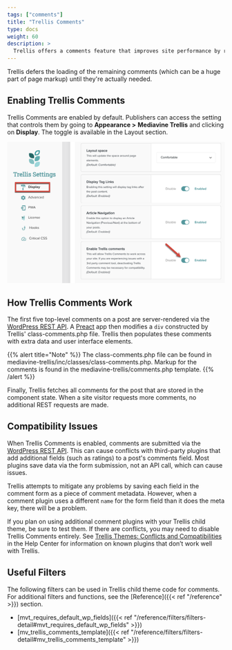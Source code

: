 ```yaml
---
tags: ["comments"]
title: "Trellis Comments"
type: docs
weight: 60
description: >
  Trellis offers a comments feature that improves site performance by rendering only the first five top-level comments of a post. 
---
```

Trellis defers the loading of the remaining comments (which can be a huge part of page markup) until they're actually needed.

## Enabling Trellis Comments

Trellis Comments are enabled by default. Publishers can access the setting that controls them by going to **Appearance >** **Mediavine Trellis** and clicking on **Display**. The toggle is available in the Layout section.

<img src="settings-trellis-comments_v2.png" alt="Trellis Comments toggle in Trellis Settings." width="600px"/>

## How Trellis Comments Work

The first five top-level comments on a post are server-rendered via the [WordPress REST API](https://developer.wordpress.org/rest-api/). A [Preact](https://preactjs.com/) app then modifies a `div` constructed by Trellis' class-comments.php file. Trellis then populates these comments with extra data and user interface elements.

{{% alert title="Note" %}}
The class-comments.php file can be found in mediavine-trellis/inc/classes/class-comments.php. Markup for the comments is found in the mediavine-trellis/comments.php template.
{{% /alert %}}

Finally, Trellis fetches all comments for the post that are stored in the component state. When a site visitor requests more comments, no additional REST requests are made.

## Compatibility Issues

When Trellis Comments is enabled, comments are submitted via the [WordPress REST API](https://developer.wordpress.org/rest-api/). This can cause conflicts with third-party plugins that add additional fields (such as ratings) to a post's comments field. Most plugins save data via the form submission, not an API call, which can cause issues.

Trellis attempts to mitigate any problems by saving each field in the comment form as a piece of comment metadata. However, when a comment plugin uses a different `name` for the form field than it does the meta key, there will be a problem.

If you plan on using additional comment plugins with your Trellis child theme, be sure to test them. If there are conflicts, you may need to disable Trellis Comments entirely. See [Trellis Themes: Conflicts and Compatibilities](https://intercom.help/mediavine-products/en/articles/5046317-trellis-themes-conflicts-and-compatibilities) in the Help Center for information on known plugins that don’t work well with Trellis.

## Useful Filters

The following filters can be used in Trellis child theme code for comments. For additional filters and functions, see the [Reference]({{< ref "/reference" >}}) section.

- [mvt_requires_default_wp_fields]({{< ref "/reference/filters/filters-detail#mvt_requires_default_wp_fields" >}})
- [mv_trellis_comments_template]({{< ref "/reference/filters/filters-detail#mv_trellis_comments_template" >}})